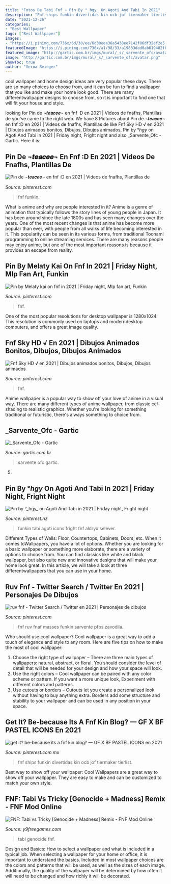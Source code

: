```yaml
---
title: "Fotos De Tabi Fnf ~ Pin By °_hgy_ On Agoti And Tabi In 2021"
description: "Fnf ships funkin divertidas kin ocb jof tiermaker tierlist"
date: "2021-12-26"
categories:
- "Best Wallpaper"
tags: ["Best Wallpaper"]
images:
- "https://i.pinimg.com/736x/6d/30/ee/6d30eea36a5438ee7142f06df32ef2e5.jpg"
featuredImage: "https://i.pinimg.com/736x/a1/98/33/a19833dad0ab619482f617db9449b81a.jpg"
featured_image: "http://gartic.com.br/imgs/mural/_s/_sarvente_ofc/avatar.png"
image: "http://gartic.com.br/imgs/mural/_s/_sarvente_ofc/avatar.png"
ShowToc: true
author: "Verna Reinger"
---
```



cool wallpaper and home design ideas are very popular these days. There are so many choices to choose from, and it can be fun to find a wallpaper that you like and make your home look good. There are many differentwallpaper designs to choose from, so it is important to find one that will fit your house and style.

	

		
looking for Pin de ¬𝒕𝒆𝒂𝒄𝒆𝒆¬ en fnf :D en 2021 | Videos de fnafhs, Plantillas de you've came to the right web. We have 8 Pictures about Pin de ¬𝒕𝒆𝒂𝒄𝒆𝒆¬ en fnf :D en 2021 | Videos de fnafhs, Plantillas de like Fnf Sky HD √ en 2021 | Dibujos animados bonitos, Dibujos, Dibujos animados, Pin by °_hgy_ on Agoti And Tabi in 2021 | Friday night, Fright night and also _Sarvente_Ofc - Gartic. Here it is:
		
    
## Pin De ¬𝒕𝒆𝒂𝒄𝒆𝒆¬ En Fnf :D En 2021 | Videos De Fnafhs, Plantillas De

<img loading=lazy src="https://i.pinimg.com/736x/d0/70/39/d07039083df93ab852673033565f3217.jpg" onerror="this.onerror=null;this.src='https://tse3.mm.bing.net/th?id=OIP.CRkgXpHyFLYsWee6JLfhmwHaID&amp;pid=15.1';" alt="Pin de ¬𝒕𝒆𝒂𝒄𝒆𝒆¬ en fnf :D en 2021 | Videos de fnafhs, Plantillas de">

_Source: pinterest.com_

>fnf funkin. 

	

What is anime and why are people interested in it?
Anime is a genre of animation that typically follows the story lines of young people in Japan. It has been around since the late 1800s and has seen many changes over the years. One of the most recent changes is that anime has become more popular than ever, with people from all walks of life becoming interested in it. This popularity can be seen in its various forms, from traditional Toonami programming to online streaming services. There are many reasons people may enjoy anime, but one of the most important reasons is because it provides an escape from reality.

    
## Pin By Melaty Kai On Fnf In 2021 | Friday Night, Mlp Fan Art, Funkin

<img loading=lazy src="https://i.pinimg.com/736x/77/7f/35/777f3597853bb6855efcedab55728fd8.jpg" onerror="this.onerror=null;this.src='https://tse1.mm.bing.net/th?id=OIP.1u0KfQ3NIhZoqQVQ6NqSyAHaHY&amp;pid=15.1';" alt="Pin by Melaty kai on fnf in 2021 | Friday night, Mlp fan art, Funkin">

_Source: pinterest.com_

>fnf. 

	

One of the most popular resolutions for desktop wallpaper is 1280x1024. This resolution is commonly used on laptops and moderndesktop computers, and offers a great image quality.

    
## Fnf Sky HD √ En 2021 | Dibujos Animados Bonitos, Dibujos, Dibujos Animados

<img loading=lazy src="https://i.pinimg.com/736x/15/e5/6a/15e56a88b05eeadb4ce5c0b8a82371e3.jpg" onerror="this.onerror=null;this.src='https://tse2.mm.bing.net/th?id=OIP.auEAhp55kP1T6VF_wrFP2gHaHa&amp;pid=15.1';" alt="Fnf Sky HD √ en 2021 | Dibujos animados bonitos, Dibujos, Dibujos animados">

_Source: pinterest.com_

>fnf. 

	

Anime wallpaper is a popular way to show off your love of anime in a visual way. There are many different types of anime wallpaper, from classic cel-shading to realistic graphics. Whether you're looking for something traditional or futuristic, there's always something to choice from.

    
## _Sarvente_Ofc - Gartic

<img loading=lazy src="http://gartic.com.br/imgs/mural/_s/_sarvente_ofc/avatar.png" onerror="this.onerror=null;this.src='https://tse1.mm.bing.net/th?id=OIP.Cf6Wm7YoGEhgCwgtKY1B0QAAAA&amp;pid=15.1';" alt="_Sarvente_Ofc - Gartic">

_Source: gartic.com.br_

>sarvente ofc gartic. 

	

5.

    
## Pin By °_hgy_ On Agoti And Tabi In 2021 | Friday Night, Fright Night

<img loading=lazy src="https://i.pinimg.com/736x/a1/98/33/a19833dad0ab619482f617db9449b81a.jpg" onerror="this.onerror=null;this.src='https://tse3.mm.bing.net/th?id=OIP.rO-ErvpgEnIZrqQMLN4jCwHaFW&amp;pid=15.1';" alt="Pin by °_hgy_ on Agoti And Tabi in 2021 | Friday night, Fright night">

_Source: pinterest.nz_

>funkin tabi agoti icons fright fnf aldryx selever. 

	

Different Types of Walls: Floor, Countertops, Cabinets, Doors, etc.
When it comes toWallpapers, you have a lot of options. Whether you are looking for a basic wallpaper or something more elaborate, there are a variety of options to choose from. You can find classics like white and black wallpaper, but also quite new and innovative designs that will make your home look great. In this article, we will take a look at three differentwallpapers that you can use in your home.

    
## Ruv Fnf - Twitter Search / Twitter En 2021 | Personajes De Dibujos

<img loading=lazy src="https://i.pinimg.com/736x/6d/30/ee/6d30eea36a5438ee7142f06df32ef2e5.jpg" onerror="this.onerror=null;this.src='https://tse3.mm.bing.net/th?id=OIP.r1jOjrGyArYIqjPQlcAq9wHaJ4&amp;pid=15.1';" alt="ruv fnf - Twitter Search / Twitter en 2021 | Personajes de dibujos">

_Source: pinterest.com_

>fnf ruv fnaf masses funkin sarvente pfps zavodila. 

	

Who should use cool wallpaper?
Cool wallpaper is a great way to add a touch of elegance and style to any room. Here are five tips on how to make the most of cool wallpaper: 
1) Choose the right type of wallpaper – There are three main types of wallpapers: natural, abstract, or floral. You should consider the level of detail that will be needed for your design and how your space will look. 
2) Use the right colors – Cool wallpaper can be paired with any color scheme or pattern. If you want a more unique look, Experiment with different colors and patterns. 
3) Use cutouts or borders – Cutouts let you create a personalized look without having to buy anything extra. Borders add some structure and stability to your wallpaper and can be used in any position in your space.

    
## Get It? Be-because Its A Fnf Kin Blog? — GF X BF PASTEL ICONS En 2021

<img loading=lazy src="https://i.pinimg.com/736x/03/7d/fa/037dfa501e8dfa7712716a03ccca665d.jpg" onerror="this.onerror=null;this.src='https://tse2.mm.bing.net/th?id=OIP.rfcJDeFkcf2CR3kxpxJPQQHaHa&amp;pid=15.1';" alt="get it? be-because its a fnf kin blog? — GF X BF PASTEL ICONS en 2021">

_Source: pinterest.com.mx_

>fnf ships funkin divertidas kin ocb jof tiermaker tierlist. 

	

Best way to show off your wallpaper:
Cool Wallpapers are a great way to show off your wallpaper. They are easy to make and can be customized to match your own style.

    
## FNF: Tabi Vs Tricky [Genocide + Madness] Remix - FNF Mod Online

<img loading=lazy src="https://www.y9freegames.com/wp-content/uploads/thumbs/custom/T/Tabi-vs-Tricky-Genocide-Madness-Remix.jpg" onerror="this.onerror=null;this.src='https://tse1.mm.bing.net/th?id=OIP.XIz71_J-cK74fLj1IV5BKQHaG6&amp;pid=15.1';" alt="FNF: Tabi vs Tricky [Genocide + Madness] Remix - FNF Mod Online">

_Source: y9freegames.com_

>tabi genocide fnf. 

	

Design and Basics: How to select a wallpaper and what is included in a typical job.
When selecting a wallpaper for your home or office, it is important to understand the basics. Included in most wallpaper choices are the colors and patterns that will be used, as well as the sizes of each image. Additionally, the quality of the wallpaper will be determined by how often it will need to be changed and how richly it will be decorated.

